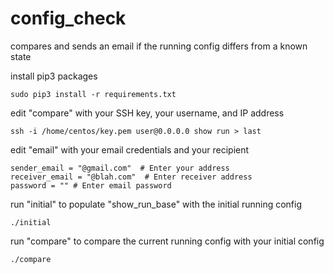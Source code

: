 # config_check
compares and sends an email if the running config differs from a known state


install pip3 packages
```
sudo pip3 install -r requirements.txt
```

edit "compare" with your SSH key, your username, and IP address 
```
ssh -i /home/centos/key.pem user@0.0.0.0 show run > last
```

edit "email" with your email credentials and your recipient
```
sender_email = "@gmail.com"  # Enter your address
receiver_email = "@blah.com"  # Enter receiver address
password = "" # Enter email password
```

run "initial" to populate "show_run_base" with the initial running config
```
./initial
```

run "compare" to compare the current running config with your initial config
```
./compare
```
